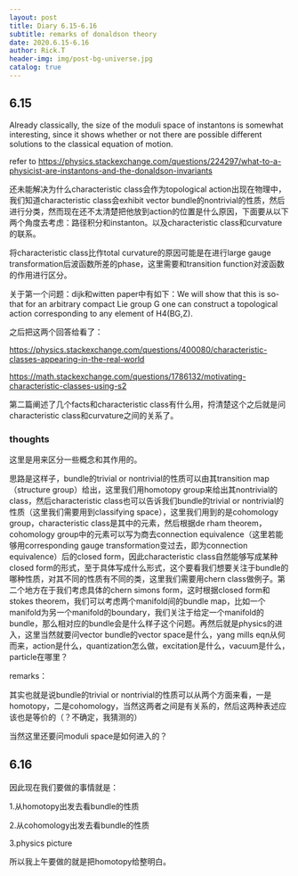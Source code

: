 ```yaml
---
layout: post
title: Diary 6.15-6.16
subtitle: remarks of donaldson theory
date: 2020.6.15-6.16
author: Rick.T
header-img: img/post-bg-universe.jpg
catalog: true
---
```


## 6.15

Already classically, the size of the moduli space of instantons is somewhat interesting, since it shows whether or not there are possible different solutions to the classical equation of motion.

refer to https://physics.stackexchange.com/questions/224297/what-to-a-physicist-are-instantons-and-the-donaldson-invariants

还未能解决为什么characteristic class会作为topological action出现在物理中，我们知道characteristic class会exhibit vector bundle的nontrivial的性质，然后进行分类，然而现在还不太清楚把他放到action的位置是什么原因，下面要从以下两个角度去考虑：路径积分和instanton。以及characteristic class和curvature的联系。

将characteristic class比作total curvature的原因可能是在进行large gauge transformation后波函数所差的phase，这里需要和transition function对波函数的作用进行区分。

关于第一个问题：dijk和witten paper中有如下：We will show that this is so-that for an arbitrary compact Lie group G one can construct a topological action corresponding to any element of H4(BG,Z).

之后把这两个回答给看了：

https://physics.stackexchange.com/questions/400080/characteristic-classes-appearing-in-the-real-world

https://math.stackexchange.com/questions/1786132/motivating-characteristic-classes-using-s2

第二篇阐述了几个facts和characteristic class有什么用，捋清楚这个之后就是问characteristic class和curvature之间的关系了。

### thoughts

这里是用来区分一些概念和其作用的。

思路是这样子，bundle的trivial or nontrivial的性质可以由其transition map（structure group）给出，这里我们用homotopy group来给出其nontrivial的class，然后characteristic class也可以告诉我们bundle的trivial or nontrivial的性质（这里我们需要用到classifying space），这里我们用到的是cohomology group，characteristic class是其中的元素，然后根据de rham theorem，cohomology group中的元素可以写为商去connection equivalence（这里若能够用corresponding gauge transformation变过去，即为connection equivalence）后的closed form，因此characteristic class自然能够写成某种closed form的形式，至于具体写成什么形式，这个要看我们想要关注于bundle的哪种性质，对其不同的性质有不同的类，这里我们需要用chern class做例子。第二个地方在于我们考虑具体的chern simons form，这时根据closed form和stokes theorem，我们可以考虑两个manifold间的bundle map，比如一个manifold为另一个manifold的boundary，我们关注于给定一个manifold的bundle，那么相对应的bundle会是什么样子这个问题。再然后就是physics的进入，这里当然就要问vector bundle的vector space是什么，yang mills eqn从何而来，action是什么，quantization怎么做，excitation是什么，vacuum是什么，particle在哪里？

remarks：

其实也就是说bundle的trivial or nontrivial的性质可以从两个方面来看，一是homotopy，二是cohomology，当然这两者之间是有关系的，然后这两种表述应该也是等价的（？不确定，我猜测的）

当然这里还要问moduli space是如何进入的？

## 6.16

因此现在我们要做的事情就是：

1.从homotopy出发去看bundle的性质

2.从cohomology出发去看bundle的性质

3.physics picture

所以我上午要做的就是把homotopy给整明白。
